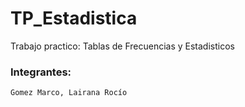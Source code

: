 # TP_Estadistica
Trabajo practico: Tablas de Frecuencias y Estadisticos

### Integrantes: 
```Gomez Marco, Lairana Rocío``` 